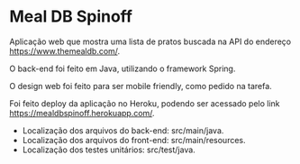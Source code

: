 # Meal DB Spinoff

Aplicação web que mostra uma lista de pratos buscada na API do endereço https://www.themealdb.com/.

O back-end foi feito em Java, utilizando o framework Spring. 

O design web foi feito para ser mobile friendly, como pedido na tarefa.

Foi feito deploy da aplicação no Heroku, podendo ser acessado pelo link https://mealdbspinoff.herokuapp.com/.

- Localização dos arquivos do back-end: src/main/java.
- Localização dos arquivos do front-end: src/main/resources.
- Localização dos testes unitários: src/test/java.